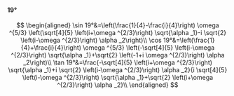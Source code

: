 #### 19°

$$
\begin{aligned}
\sin 19°&=\left(\frac{1}{4}-\frac{i}{4}\right) \omega ^{5/3} \left(\sqrt[4]{5} \left(i+\omega ^{2/3}\right) \sqrt{\alpha _1}-i \sqrt{2} \left(i-\omega ^{2/3}\right)
\alpha _2\right)\\
\cos 19°&=\left(\frac{1}{4}+\frac{i}{4}\right) \omega ^{5/3} \left(-\sqrt[4]{5} \left(i-\omega ^{2/3}\right) \sqrt{\alpha _1}+\sqrt{2} \left(-1+i \omega ^{2/3}\right)
\alpha _2\right)\\
\tan 19°&=\frac{-\sqrt[4]{5} \left(i+\omega ^{2/3}\right) \sqrt{\alpha _1}+i \sqrt{2} \left(i-\omega ^{2/3}\right) \alpha _2}{i \sqrt[4]{5} \left(i-\omega ^{2/3}\right)
\sqrt{\alpha _1}+\sqrt{2} \left(i+\omega ^{2/3}\right) \alpha _2}\\
\end{aligned}
$$

